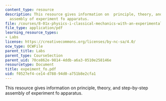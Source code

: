 ```yaml
---
content_type: resource
description: This resource gives information on  principle, theory, and step-by-step
  assembly of experiment fo apparatus.
file: /courses/8-01x-physics-i-classical-mechanics-with-an-experimental-focus-fall-2002/f0527ef4ce14d78894d0a751b8e2cfa1_expeiment_fo.pdf
file_type: application/pdf
learning_resource_types:
- Labs
license: https://creativecommons.org/licenses/by-nc-sa/4.0/
ocw_type: OCWFile
parent_title: Labs
parent_type: CourseSection
parent_uid: 70ce862e-9814-4ddb-a6a3-0510e258146e
resourcetype: Document
title: expeiment_fo.pdf
uid: f0527ef4-ce14-d788-94d0-a751b8e2cfa1
---
```

This resource gives information on  principle, theory, and step-by-step assembly of experiment fo apparatus.